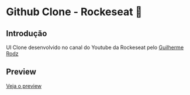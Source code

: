 # Github Clone - Rockeseat 🚀

## Introdução
UI Clone desenvolvido no canal do Youtube da Rockeseat pelo [Guilherme Rodz](https://github.com/guilhermerodz])

## Preview
[Veja o preview](https://github-clone-guiselair.netlify.app/)
